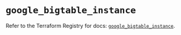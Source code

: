 # `google_bigtable_instance`

Refer to the Terraform Registry for docs: [`google_bigtable_instance`](https://registry.terraform.io/providers/hashicorp/google/6.36.0/docs/resources/bigtable_instance).
